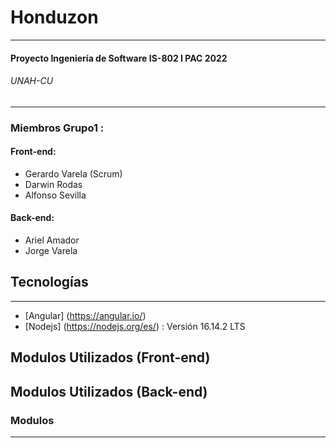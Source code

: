 # Honduzon 
***
#### Proyecto Ingeniería de Software IS-802 I PAC 2022
###### UNAH-CU

***

### Miembros Grupo1 : 
####  Front-end:
*  Gerardo Varela (Scrum)
*  Darwin Rodas
*  Alfonso Sevilla 
 #### Back-end:
*  Ariel Amador
*  Jorge Varela

## Tecnologías
***
* [Angular] (https://angular.io/)
* [Nodejs] (https://nodejs.org/es/) : Versión 16.14.2 LTS

## Modulos Utilizados (Front-end)


## Modulos Utilizados (Back-end)
<a name="bcrypt"></a>



### Modulos 
***

